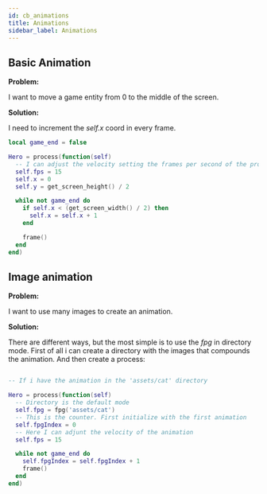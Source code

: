 ```yaml
---
id: cb_animations
title: Animations
sidebar_label: Animations
---
```


## Basic Animation

**Problem:**

I want to move a game entity from 0 to the middle of the screen.

**Solution:**

I need to increment the *self.x* coord in every frame.

```lua
local game_end = false

Hero = process(function(self)
  -- I can adjust the velocity setting the frames per second of the process.
  self.fps = 15
  self.x = 0
  self.y = get_screen_height() / 2

  while not game_end do
    if self.x < (get_screen_width() / 2) then
      self.x = self.x + 1
    end

    frame()
  end
end)
```

## Image animation

**Problem:**

I want to use many images to create an animation.

**Solution:**

There are different ways, but the most simple is to use the *fpg* in directory mode. First of all i can create a directory with the images that compounds the animation. And then create a process:

```lua

-- If i have the animation in the 'assets/cat' directory

Hero = process(function(self)
  -- Directory is the default mode
  self.fpg = fpg('assets/cat')
  -- This is the counter. First initialize with the first animation
  self.fpgIndex = 0
  -- Here I can adjunt the velocity of the animation
  self.fps = 15

  while not game_end do
    self.fpgIndex = self.fpgIndex + 1
    frame()
  end
end)

```
